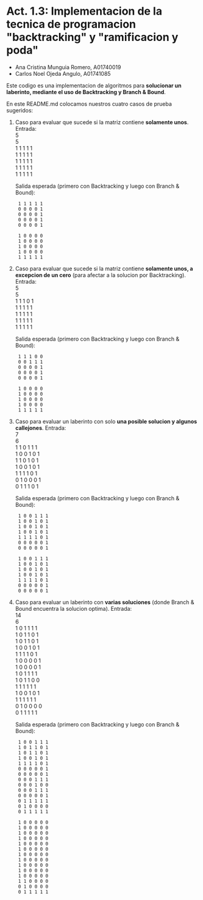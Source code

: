 # Act. 1.3: Implementacion de la tecnica de programacion "backtracking" y "ramificacion y poda"
- Ana Cristina Munguia Romero, A01740019
- Carlos Noel Ojeda Angulo, A01741085


Este codigo es una implementacion de algoritmos para **solucionar un laberinto, mediante el uso de Backtracking y Branch & Bound**.

En este README.md colocamos nuestros cuatro casos de prueba sugeridos:

1. Caso para evaluar que sucede si la matriz contiene **solamente unos**. Entrada:\
        5\
        5\
        1 1 1 1 1\
        1 1 1 1 1\
        1 1 1 1 1\
        1 1 1 1 1\
        1 1 1 1 1
    
    Salida esperada (primero con Backtracking y luego con Branch & Bound):
        
        1 1 1 1 1 
        0 0 0 0 1 
        0 0 0 0 1 
        0 0 0 0 1 
        0 0 0 0 1 

        1 0 0 0 0 
        1 0 0 0 0 
        1 0 0 0 0 
        1 0 0 0 0 
        1 1 1 1 1 
        

2. Caso para evaluar que sucede si la matriz contiene **solamente unos, a excepcion de un cero** (para afectar a la solucion por Backtracking). Entrada:\
        5\
        5\
        1 1 1 0 1\
        1 1 1 1 1\
        1 1 1 1 1\
        1 1 1 1 1\
        1 1 1 1 1
    
    Salida esperada (primero con Backtracking y luego con Branch & Bound):
        
        1 1 1 0 0 
        0 0 1 1 1 
        0 0 0 0 1 
        0 0 0 0 1 
        0 0 0 0 1 

        1 0 0 0 0 
        1 0 0 0 0 
        1 0 0 0 0 
        1 0 0 0 0 
        1 1 1 1 1 
        

3. Caso para evaluar un laberinto con solo **una posible solucion y algunos callejones**. Entrada:\
        7\
        6\
        1 1 0 1 1 1\
        1 0 0 1 0 1\
        1 1 0 1 0 1\
        1 0 0 1 0 1\
        1 1 1 1 0 1\
        0 1 0 0 0 1\
        0 1 1 1 0 1
    
    Salida esperada (primero con Backtracking y luego con Branch & Bound):
        
        1 0 0 1 1 1 
        1 0 0 1 0 1 
        1 0 0 1 0 1 
        1 0 0 1 0 1 
        1 1 1 1 0 1 
        0 0 0 0 0 1 
        0 0 0 0 0 1 

        1 0 0 1 1 1 
        1 0 0 1 0 1 
        1 0 0 1 0 1 
        1 0 0 1 0 1 
        1 1 1 1 0 1 
        0 0 0 0 0 1 
        0 0 0 0 0 1 


4. Caso para evaluar un laberinto con **varias soluciones** (donde Branch & Bound encuentra la solucion optima). Entrada:\
        14\
        6\
        1 0 1 1 1 1\
        1 0 1 1 0 1\
        1 0 1 1 0 1\
        1 0 0 1 0 1\
        1 1 1 1 0 1\
        1 0 0 0 0 1\
        1 0 0 0 0 1\
        1 0 1 1 1 1\
        1 0 1 1 0 0\
        1 1 1 1 1 1\
        1 0 0 1 0 1\
        1 1 1 1 1 1\
        0 1 0 0 0 0\
        0 1 1 1 1 1

    Salida esperada (primero con Backtracking y luego con Branch & Bound): 
        
        1 0 0 1 1 1 
        1 0 1 1 0 1 
        1 0 1 1 0 1 
        1 0 0 1 0 1 
        1 1 1 1 0 1 
        0 0 0 0 0 1 
        0 0 0 0 0 1 
        0 0 0 1 1 1 
        0 0 0 1 0 0 
        0 0 0 1 1 1 
        0 0 0 0 0 1 
        0 1 1 1 1 1 
        0 1 0 0 0 0 
        0 1 1 1 1 1 

        1 0 0 0 0 0 
        1 0 0 0 0 0 
        1 0 0 0 0 0 
        1 0 0 0 0 0 
        1 0 0 0 0 0 
        1 0 0 0 0 0 
        1 0 0 0 0 0 
        1 0 0 0 0 0 
        1 0 0 0 0 0 
        1 0 0 0 0 0 
        1 0 0 0 0 0 
        1 1 0 0 0 0 
        0 1 0 0 0 0 
        0 1 1 1 1 1 

